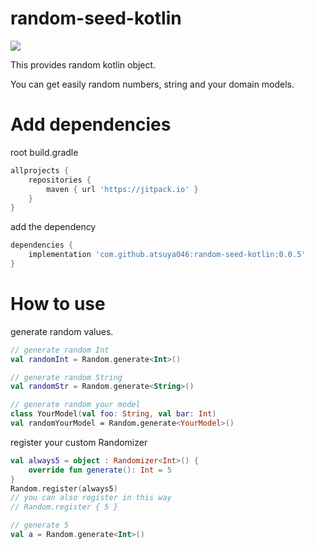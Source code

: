 # random-seed-kotlin

[![](https://jitpack.io/v/atsuya046/random-seed-kotlin.svg)](https://jitpack.io/#atsuya046/random-seed-kotlin)

This provides random kotlin object.

You can get easily random numbers, string and your domain models. 

# Add dependencies
root build.gradle
```groovy
allprojects {
    repositories {
	    maven { url 'https://jitpack.io' }
    }
}
```

add the dependency
```groovy
dependencies {
    implementation 'com.github.atsuya046:random-seed-kotlin:0.0.5'
}
```

# How to use

generate random values.

```kotlin
// generate random Int
val randomInt = Random.generate<Int>()

// generate random String
val randomStr = Random.generate<String>()

// generate random your model
class YourModel(val foo: String, val bar: Int)
val randomYourModel = Random.generate<YourModel>()
```

register your custom Randomizer
```kotlin
val always5 = object : Randomizer<Int>() {
    override fun generate(): Int = 5
}
Random.register(always5)
// you can also register in this way
// Random.register { 5 }

// generate 5 
val a = Random.generate<Int>()
```